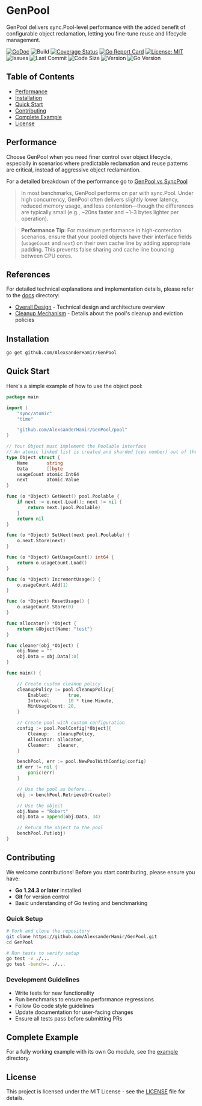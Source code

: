 # GenPool

GenPool delivers sync.Pool-level performance with the added benefit of configurable object reclamation, letting you fine-tune reuse and lifecycle management.

[![GoDoc](https://godoc.org/github.com/AlexsanderHamir/GenPool?status.svg)](https://godoc.org/github.com/AlexsanderHamir/GenPool)
![Build](https://github.com/AlexsanderHamir/GenPool/actions/workflows/test.yml/badge.svg)
[![Coverage Status](https://coveralls.io/repos/github/AlexsanderHamir/GenPool/badge.svg?branch=main)](https://coveralls.io/github/AlexsanderHamir/GenPool?branch=main)
[![Go Report Card](https://goreportcard.com/badge/github.com/AlexsanderHamir/GenPool)](https://goreportcard.com/report/github.com/AlexsanderHamir/GenPool)
[![License: MIT](https://img.shields.io/badge/License-MIT-yellow.svg)](https://opensource.org/licenses/MIT)
![Issues](https://img.shields.io/github/issues/AlexsanderHamir/GenPool)
![Last Commit](https://img.shields.io/github/last-commit/AlexsanderHamir/GenPool)
![Code Size](https://img.shields.io/github/languages/code-size/AlexsanderHamir/GenPool)
![Version](https://img.shields.io/github/v/tag/AlexsanderHamir/GenPool?sort=semver)
![Go Version](https://img.shields.io/badge/Go-1.24.3%2B-blue)

## Table of Contents

- [Performance](#performance)
- [Installation](#installation)
- [Quick Start](#quick-start)
- [Contributing](#contributing)
- [Complete Example](#complete-example)
- [License](#license)

## Performance

Choose GenPool when you need finer control over object lifecycle, especially in scenarios where predictable reclamation and reuse patterns are critical, instead of aggressive object reclamantion.

For a detailed breakdown of the performance go to [GenPool vs SyncPool](./benchmark_results_transparency)

> In most benchmarks, GenPool performs on par with sync.Pool. Under high concurrency, GenPool often delivers slightly lower latency, reduced memory usage, and less contention—though the differences are typically small (e.g., ~20ns faster and ~1–3 bytes lighter per operation).

> **Performance Tip**: For maximum performance in high-contention scenarios, ensure that your pooled objects have their interface fields (`usageCount` and `next`) on their own cache line by adding appropriate padding. This prevents false sharing and cache line bouncing between CPU cores.

## References

For detailed technical explanations and implementation details, please refer to the [docs](./docs) directory:

- [Overall Design](./docs/overall_design.md) - Technical design and architecture overview
- [Cleanup Mechanism](./docs/cleanup.md) - Details about the pool's cleanup and eviction policies

## Installation

```bash
go get github.com/AlexsanderHamir/GenPool
```

## Quick Start

Here's a simple example of how to use the object pool:

```go
package main

import (
	"sync/atomic"
	"time"

	"github.com/AlexsanderHamir/GenPool/pool"
)

// Your Object must implement the Poolable interface
// An atomic linked list is created and sharded (cpu number) out of the objects you want to pool.
type Object struct {
	Name       string
	Data       []byte
	usageCount atomic.Int64
	next       atomic.Value
}

func (o *Object) GetNext() pool.Poolable {
	if next := o.next.Load(); next != nil {
		return next.(pool.Poolable)
	}
	return nil
}

func (o *Object) SetNext(next pool.Poolable) {
	o.next.Store(next)
}

func (o *Object) GetUsageCount() int64 {
	return o.usageCount.Load()
}

func (o *Object) IncrementUsage() {
	o.usageCount.Add(1)
}

func (o *Object) ResetUsage() {
	o.usageCount.Store(0)
}

func allocator() *Object {
	return &Object{Name: "test"}
}

func cleaner(obj *Object) {
	obj.Name = ""
	obj.Data = obj.Data[:0]
}

func main() {

	// Create custom cleanup policy
	cleanupPolicy := pool.CleanupPolicy{
		Enabled:       true,
		Interval:      10 * time.Minute,
		MinUsageCount: 20,
	}

	// Create pool with custom configuration
	config := pool.PoolConfig[*Object]{
		Cleanup:   cleanupPolicy,
		Allocator: allocator,
		Cleaner:   cleaner,
	}

	benchPool, err := pool.NewPoolWithConfig(config)
	if err != nil {
		panic(err)
	}

	// Use the pool as before...
	obj := benchPool.RetrieveOrCreate()

	// Use the object
	obj.Name = "Robert"
	obj.Data = append(obj.Data, 34)

	// Return the object to the pool
	benchPool.Put(obj)
}
```

## Contributing

We welcome contributions! Before you start contributing, please ensure you have:

- **Go 1.24.3 or later** installed
- **Git** for version control
- Basic understanding of Go testing and benchmarking

### Quick Setup

```bash
# Fork and clone the repository
git clone https://github.com/AlexsanderHamir/GenPool.git
cd GenPool

# Run tests to verify setup
go test -v ./...
go test -bench=. ./...
```

### Development Guidelines

- Write tests for new functionality
- Run benchmarks to ensure no performance regressions
- Follow Go code style guidelines
- Update documentation for user-facing changes
- Ensure all tests pass before submitting PRs

## Complete Example

For a fully working example with its own Go module, see the [example](./example) directory.

## License

This project is licensed under the MIT License - see the [LICENSE](LICENSE) file for details.
